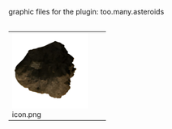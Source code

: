 graphic files for the plugin: too.many.asteroids<br>
<br>
<table>
	<tr>
		<td><img src="https://github.com/zuckung/endless-sky-plugins/blob/main/myplugins/too.many.asteroids/icon.png?raw=true"><br>
		icon.png</td>
		<td></td>
		<td></td>
	</tr>
</table>
